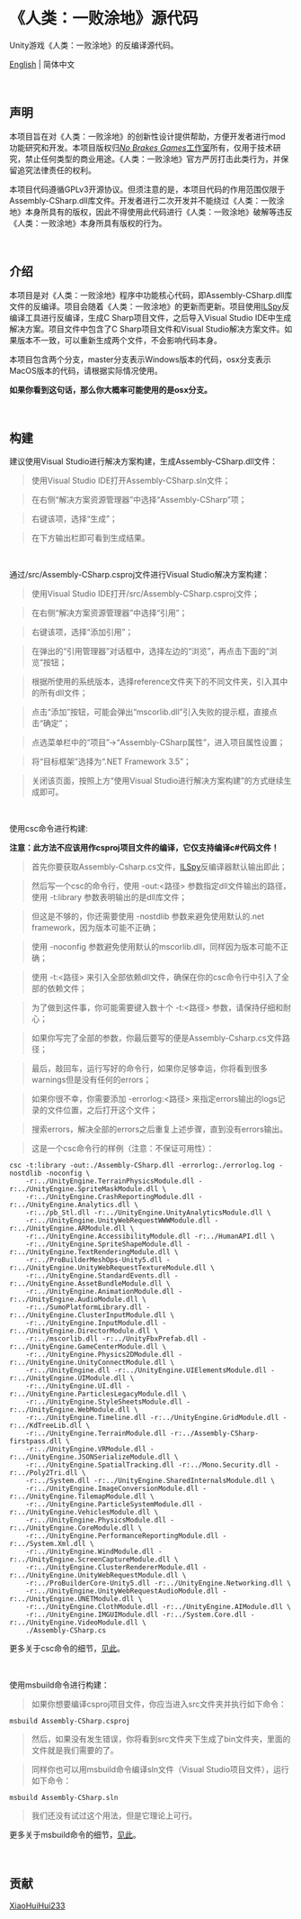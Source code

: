 # 《人类：一败涂地》源代码

Unity游戏《人类：一败涂地》的反编译源代码。

[English](/README.md) | 简体中文

<br />

## 声明


本项目旨在对《人类：一败涂地》的创新性设计提供帮助，方便开发者进行mod功能研究和开发。本项目版权归[*No Brakes Games*工作室](https://www.nobrakesgames.com/)所有，仅用于技术研究，禁止任何类型的商业用途。《人类：一败涂地》官方严厉打击此类行为，并保留追究法律责任的权利。

本项目代码遵循GPLv3开源协议。但须注意的是，本项目代码的作用范围仅限于Assembly-CSharp.dll库文件。开发者进行二次开发并不能绕过《人类：一败涂地》本身所具有的版权，因此不得使用此代码进行《人类：一败涂地》破解等违反《人类：一败涂地》本身所具有版权的行为。

<br />

## 介绍


本项目是对《人类：一败涂地》程序中功能核心代码，即Assembly-CSharp.dll库文件的反编译。项目会随着《人类：一败涂地》的更新而更新。项目使用[ILSpy](https://github.com/icsharpcode/ILSpy)反编译工具进行反编译，生成C Sharp项目文件，之后导入Visual Studio IDE中生成解决方案。项目文件中包含了C Sharp项目文件和Visual Studio解决方案文件。如果版本不一致，可以重新生成两个文件，不会影响代码本身。

本项目包含两个分支，master分支表示Windows版本的代码，osx分支表示MacOS版本的代码，请根据实际情况使用。

**如果你看到这句话，那么你大概率可能使用的是osx分支。**

<br />

## 构建


建议使用Visual Studio进行解决方案构建，生成Assembly-CSharp.dll文件：

> 使用Visual Studio IDE打开Assembly-CSharp.sln文件；

> 在右侧“解决方案资源管理器”中选择“Assembly-CSharp”项；

> 右键该项，选择“生成”；

> 在下方输出栏即可看到生成结果。

</br>

通过/src/Assembly-CSharp.csproj文件进行Visual Studio解决方案构建：

> 使用Visual Studio IDE打开/src/Assembly-CSharp.csproj文件；

> 在右侧“解决方案资源管理器”中选择“引用”；

> 右键该项，选择“添加引用”；

> 在弹出的“引用管理器”对话框中，选择左边的“浏览”，再点击下面的“浏览”按钮；

> 根据所使用的系统版本，选择reference文件夹下的不同文件夹，引入其中的所有dll文件；

> 点击“添加”按钮，可能会弹出“mscorlib.dll”引入失败的提示框，直接点击“确定”；

> 点选菜单栏中的“项目”->“Assembly-CSharp属性”，进入项目属性设置；

> 将“目标框架”选择为“.NET Framework 3.5”；

> 关闭该页面，按照上方“使用Visual Studio进行解决方案构建”的方式继续生成即可。

</br>

使用csc命令进行构建:

**注意：此方法不应该用作csproj项目文件的编译，它仅支持编译c#代码文件！**

> 首先你要获取Assembly-Csharp.cs文件，[ILSpy](https://github.com/icsharpcode/ILSpy)反编译器默认输出即此；

> 然后写一个csc的命令行，使用 -out:\<路径\> 参数指定dll文件输出的路径，使用 -t:library 参数表明输出的是dll库文件；

> 但这是不够的，你还需要使用 -nostdlib 参数来避免使用默认的.net framework，因为版本可能不正确；

> 使用 -noconfig 参数避免使用默认的mscorlib.dll，同样因为版本可能不正确；

> 使用 -t:\<路径\> 来引入全部依赖dll文件，确保在你的csc命令行中引入了全部的依赖文件；

> 为了做到这件事，你可能需要键入数十个 -t:\<路径\> 参数，请保持仔细和耐心；

> 如果你写完了全部的参数，你最后要写的便是Assembly-Csharp.cs文件路径；

> 最后，敲回车，运行写好的命令行，如果你足够幸运，你将看到很多warnings但是没有任何的errors；

> 如果你很不幸，你需要添加 -errorlog:\<路径\> 来指定errors输出的logs记录的文件位置，之后打开这个文件；

> 搜索errors，解决全部的errors之后重复上述步骤，直到没有errors输出。

> 这是一个csc命令行的样例（注意：不保证可用性）：

```
csc -t:library -out:./Assembly-CSharp.dll -errorlog:./errorlog.log -nostdlib -noconfig \
    -r:../UnityEngine.TerrainPhysicsModule.dll -r:../UnityEngine.SpriteMaskModule.dll \
    -r:../UnityEngine.CrashReportingModule.dll -r:../UnityEngine.Analytics.dll \
    -r:../pb_Stl.dll -r:../UnityEngine.UnityAnalyticsModule.dll \
    -r:../UnityEngine.UnityWebRequestWWWModule.dll -r:../UnityEngine.ARModule.dll \
    -r:../UnityEngine.AccessibilityModule.dll -r:../HumanAPI.dll \
    -r:../UnityEngine.SpriteShapeModule.dll -r:../UnityEngine.TextRenderingModule.dll \
    -r:../ProBuilderMeshOps-Unity5.dll -r:../UnityEngine.UnityWebRequestTextureModule.dll \
    -r:../UnityEngine.StandardEvents.dll -r:../UnityEngine.AssetBundleModule.dll \
    -r:../UnityEngine.AnimationModule.dll -r:../UnityEngine.AudioModule.dll \
    -r:../SumoPlatformLibrary.dll -r:../UnityEngine.ClusterInputModule.dll \
    -r:../UnityEngine.InputModule.dll -r:../UnityEngine.DirectorModule.dll \
    -r:../mscorlib.dll -r:../UnityFbxPrefab.dll -r:../UnityEngine.GameCenterModule.dll \
    -r:../UnityEngine.Physics2DModule.dll -r:../UnityEngine.UnityConnectModule.dll \
    -r:../UnityEngine.dll -r:../UnityEngine.UIElementsModule.dll -r:../UnityEngine.UIModule.dll \
    -r:../UnityEngine.UI.dll -r:../UnityEngine.ParticlesLegacyModule.dll \
    -r:../UnityEngine.StyleSheetsModule.dll -r:../UnityEngine.WebModule.dll \
    -r:../UnityEngine.Timeline.dll -r:../UnityEngine.GridModule.dll -r:../KdTreeLib.dll \
    -r:../UnityEngine.TerrainModule.dll -r:../Assembly-CSharp-firstpass.dll \
    -r:../UnityEngine.VRModule.dll -r:../UnityEngine.JSONSerializeModule.dll \
    -r:../UnityEngine.SpatialTracking.dll -r:../Mono.Security.dll -r:../Poly2Tri.dll \
    -r:../System.dll -r:../UnityEngine.SharedInternalsModule.dll \
    -r:../UnityEngine.ImageConversionModule.dll -r:../UnityEngine.TilemapModule.dll \
    -r:../UnityEngine.ParticleSystemModule.dll -r:../UnityEngine.VehiclesModule.dll \
    -r:../UnityEngine.PhysicsModule.dll -r:../UnityEngine.CoreModule.dll \
    -r:../UnityEngine.PerformanceReportingModule.dll -r:../System.Xml.dll \
    -r:../UnityEngine.WindModule.dll -r:../UnityEngine.ScreenCaptureModule.dll \
    -r:../UnityEngine.ClusterRendererModule.dll -r:../UnityEngine.UnityWebRequestModule.dll \
    -r:../ProBuilderCore-Unity5.dll -r:../UnityEngine.Networking.dll \
    -r:../UnityEngine.UnityWebRequestAudioModule.dll -r:../UnityEngine.UNETModule.dll \
    -r:../UnityEngine.ClothModule.dll -r:../UnityEngine.AIModule.dll \
    -r:../UnityEngine.IMGUIModule.dll -r:../System.Core.dll -r:../UnityEngine.VideoModule.dll \
    ./Assembly-CSharp.cs
```

更多关于csc命令的细节，[见此](https://docs.microsoft.com/zh-cn/dotnet/csharp/language-reference/compiler-options/command-line-building-with-csc-exe)。

<br />

使用msbuild命令进行构建：

> 如果你想要编译csproj项目文件，你应当进入src文件夹并执行如下命令：

```
msbuild Assembly-CSharp.csproj
```

> 然后，如果没有发生错误，你将看到src文件夹下生成了bin文件夹，里面的文件就是我们需要的了。

> 同样你也可以用msbuild命令编译sln文件（Visual Studio项目文件），运行如下命令：

```
msbuild Assembly-CSharp.sln
```

> 我们还没有试过这个用法，但是它理论上可行。

更多关于msbuild命令的细节，[见此](https://docs.microsoft.com/zh-cn/visualstudio/msbuild/msbuild?view=vs-2019)。

<br />

## 贡献


[XiaoHuiHui233](https://github.com/XiaoHuiHui233)